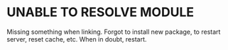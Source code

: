 # UNABLE TO RESOLVE MODULE

Missing something when linking. Forgot to install new package, to restart server, reset cache, etc. When in doubt, restart.
